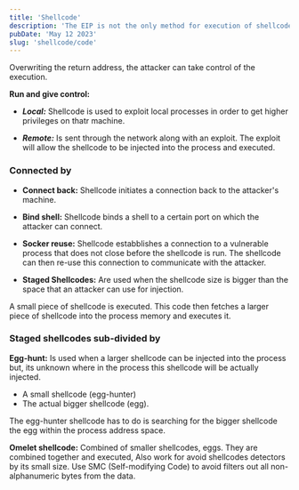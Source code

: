 ```yaml
---
title: 'Shellcode'
description: 'The EIP is not the only method for execution of shellcode. Its possible for a shellcode to execute when an SEH frame activates. The SEH frames store the address to jump to when there is an exception, such as division by zero.'
pubDate: 'May 12 2023'
slug: 'shellcode/code'
---
```


Overwriting the return address, the attacker can take control of the execution.

**Run and give control:**

- **_Local:_** Shellcode is used to exploit local processes in order to get higher privileges on thatr machine.

- **_Remote:_** Is sent through the network along with an exploit. The exploit will allow the shellcode to be injected into the process and executed.

### Connected by

- **Connect back:** Shellcode initiates a connection back to the attacker's machine.

- **Bind shell:** Shellcode binds a shell to a certain port on which the attacker can connect.
- **Socker reuse:** Shellcode estabblishes a connection to a vulnerable process that does not close before the shellcode is run. The shellcode can then re-use this connection to communicate with the attacker.
- **Staged Shellcodes:** Are used when the shellcode size is bigger than the space that an attacker can use for injection.

A small piece of shellcode is executed. This code then fetches a larger piece of shellcode into the process memory and executes it.

### Staged shellcodes sub-divided by

**Egg-hunt:** Is used when a larger shellcode can be injected into the process but, its unknown where in the process this shellcode will be actually injected.

- A small shellcode (egg-hunter)
- The actual bigger shellcode (egg).

The egg-hunter shellcode has to do is searching for the bigger shellcode the egg within the process address space.

**Omelet shellcode:** Combined of smaller shellcodes, eggs. They are combined together and executed, Also work for avoid shellcodes detectors by its small size. Use SMC (Self-modifying Code) to avoid filters out all non-alphanumeric bytes from the data.
